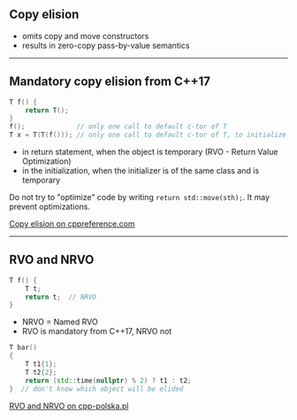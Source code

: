 ## Copy elision

* <!-- .element: class="fragment fade-in" --> omits copy and move constructors
* <!-- .element: class="fragment fade-in" --> results in zero-copy pass-by-value semantics

___

## Mandatory copy elision from C++17

```cpp
T f() {
    return T();
}
f();             // only one call to default c-tor of T
T x = T(T(f())); // only one call to default c-tor of T, to initialize x
```
<!-- .element: class="fragment fade-in" -->

* <!-- .element: class="fragment fade-in" --> in return statement, when the object is temporary (RVO - Return Value Optimization)
* <!-- .element: class="fragment fade-in" --> in the initialization, when the initializer is of the same class and is temporary

Do not try to "optimize" code by writing `return std::move(sth);`. It may prevent optimizations.
<!-- .element: class="fragment fade-in" -->

[Copy elision on cppreference.com](https://en.cppreference.com/w/cpp/language/copy_elision)
<!-- .element: class="fragment fade-in" -->

___

## RVO and NRVO

```cpp
T f() {
    T t;
    return t;  // NRVO
}
```
<!-- .element: class="fragment fade-in" -->

* <!-- .element: class="fragment fade-in" --> NRVO = Named RVO
* <!-- .element: class="fragment fade-in" --> RVO is mandatory from C++17, NRVO not

```cpp
T bar()
{
    T t1{1};
    T t2{2};
    return (std::time(nullptr) % 2) ? t1 : t2;
}  // don't know which object will be elided
```
<!-- .element: class="fragment fade-in" -->

[RVO and NRVO on cpp-polska.pl](https://cpp-polska.pl/post/zarzadzanie-zasobami-w-c-3-rvo-nrvo-i-obowiazkowe-rvo-w-c17)
<!-- .element: class="fragment fade-in" -->
